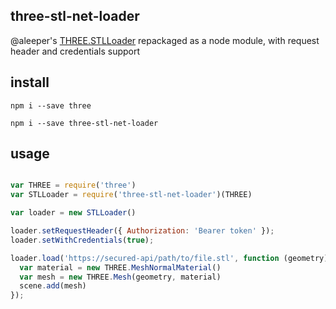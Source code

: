 ## three-stl-net-loader

@aleeper's [THREE.STLLoader](http://threejs.org/examples/js/loaders/STLLoader.js) repackaged as a node module, with request header and credentials support

## install

`npm i --save three`

`npm i --save three-stl-net-loader`

## usage

```js

var THREE = require('three')
var STLLoader = require('three-stl-net-loader')(THREE)

var loader = new STLLoader()

loader.setRequestHeader({ Authorization: 'Bearer token' });
loader.setWithCredentials(true);

loader.load('https://secured-api/path/to/file.stl', function (geometry) {
  var material = new THREE.MeshNormalMaterial()
  var mesh = new THREE.Mesh(geometry, material)
  scene.add(mesh)
});

```
